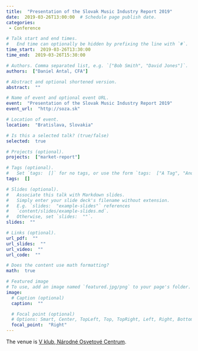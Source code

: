 ```yaml
---
title:  "Presentation of the Slovak Music Industry Report 2019"
date:  2019-03-26T13:00:00  # Schedule page publish date.
categories:
 - Conference

# Talk start and end times.
#   End time can optionally be hidden by prefixing the line with `#`.
time_start:  2019-03-26T13:30:00
time_end:  2019-03-26T15:30:00

# Authors. Comma separated list, e.g. `["Bob Smith", "David Jones"]`.
authors:  ["Daniel Antal, CFA"]

# Abstract and optional shortened version.
abstract:  ""

# Name of event and optional event URL.
event:  "Presentation of the Slovak Music Industry Report 2019"
event_url:  "http://soza.sk"

# Location of event.
location:  "Bratislava, Slovakia"

# Is this a selected talk? (true/false)
selected:  true

# Projects (optional).
projects:  ["market-report"]

# Tags (optional).
#   Set `tags:  []` for no tags, or use the form `tags:  ["A Tag", "Another Tag"]` for one or more tags.
tags:  []

# Slides (optional).
#   Associate this talk with Markdown slides.
#   Simply enter your slide deck's filename without extension.
#   E.g. `slides:  "example-slides"` references 
#   `content/slides/example-slides.md`.
#   Otherwise, set `slides:  ""`.
slides:  ""

# Links (optional).
url_pdf:  ""
url_slides:  ""
url_video:  ""
url_code:  ""

# Does the content use math formatting?
math:  true

# Featured image
# To use, add an image named `featured.jpg/png` to your page's folder. 
image:
  # Caption (optional)
  caption:  ""

  # Focal point (optional)
  # Options: Smart, Center, TopLeft, Top, TopRight, Left, Right, BottomLeft, Bottom, BottomRight
  focal_point:  "Right"
---
```



The venue is [V klub, Národné Osvetové Centrum](http://vecko.sk/kontakt/).
